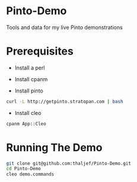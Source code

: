Pinto-Demo
==========

Tools and data for my live Pinto demonstrations


Prerequisites
=============


* Install a perl

* Install cpanm

* Install pinto

```bash
curl -L http://getpinto.stratopan.com | bash
```

* Install cleo

```bash
cpanm App::Cleo
```

Running The Demo
================

```bash
git clone git@github.com:thaljef/Pinto-Demo.git
cd Pinto-Demo
cleo demo.commands
```
